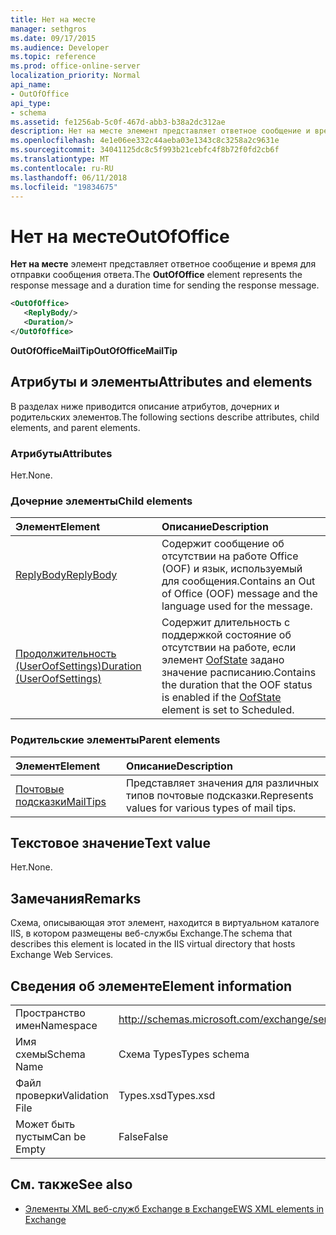 ```yaml
---
title: Нет на месте
manager: sethgros
ms.date: 09/17/2015
ms.audience: Developer
ms.topic: reference
ms.prod: office-online-server
localization_priority: Normal
api_name:
- OutOfOffice
api_type:
- schema
ms.assetid: fe1256ab-5c0f-467d-abb3-b38a2dc312ae
description: Нет на месте элемент представляет ответное сообщение и время для отправки сообщения ответа.
ms.openlocfilehash: 4e1e06ee332c44aeba03e1343c8c3258a2c9631e
ms.sourcegitcommit: 34041125dc8c5f993b21cebfc4f8b72f0fd2cb6f
ms.translationtype: MT
ms.contentlocale: ru-RU
ms.lasthandoff: 06/11/2018
ms.locfileid: "19834675"
---
```

# <a name="outofoffice"></a><span data-ttu-id="baa61-103">Нет на месте</span><span class="sxs-lookup"><span data-stu-id="baa61-103">OutOfOffice</span></span>

<span data-ttu-id="baa61-104">**Нет на месте** элемент представляет ответное сообщение и время для отправки сообщения ответа.</span><span class="sxs-lookup"><span data-stu-id="baa61-104">The **OutOfOffice** element represents the response message and a duration time for sending the response message.</span></span> 
  
```XML
<OutOfOffice>
   <ReplyBody/>
   <Duration/>
</OutOfOffice>
```

 <span data-ttu-id="baa61-105">**OutOfOfficeMailTip**</span><span class="sxs-lookup"><span data-stu-id="baa61-105">**OutOfOfficeMailTip**</span></span>
## <a name="attributes-and-elements"></a><span data-ttu-id="baa61-106">Атрибуты и элементы</span><span class="sxs-lookup"><span data-stu-id="baa61-106">Attributes and elements</span></span>

<span data-ttu-id="baa61-107">В разделах ниже приводится описание атрибутов, дочерних и родительских элементов.</span><span class="sxs-lookup"><span data-stu-id="baa61-107">The following sections describe attributes, child elements, and parent elements.</span></span>
  
### <a name="attributes"></a><span data-ttu-id="baa61-108">Атрибуты</span><span class="sxs-lookup"><span data-stu-id="baa61-108">Attributes</span></span>

<span data-ttu-id="baa61-109">Нет.</span><span class="sxs-lookup"><span data-stu-id="baa61-109">None.</span></span>
  
### <a name="child-elements"></a><span data-ttu-id="baa61-110">Дочерние элементы</span><span class="sxs-lookup"><span data-stu-id="baa61-110">Child elements</span></span>

|<span data-ttu-id="baa61-111">**Элемент**</span><span class="sxs-lookup"><span data-stu-id="baa61-111">**Element**</span></span>|<span data-ttu-id="baa61-112">**Описание**</span><span class="sxs-lookup"><span data-stu-id="baa61-112">**Description**</span></span>|
|:-----|:-----|
|[<span data-ttu-id="baa61-113">ReplyBody</span><span class="sxs-lookup"><span data-stu-id="baa61-113">ReplyBody</span></span>](replybody.md) <br/> |<span data-ttu-id="baa61-114">Содержит сообщение об отсутствии на работе Office (OOF) и язык, используемый для сообщения.</span><span class="sxs-lookup"><span data-stu-id="baa61-114">Contains an Out of Office (OOF) message and the language used for the message.</span></span>  <br/> |
|[<span data-ttu-id="baa61-115">Продолжительность (UserOofSettings)</span><span class="sxs-lookup"><span data-stu-id="baa61-115">Duration (UserOofSettings)</span></span>](duration-useroofsettings.md) <br/> |<span data-ttu-id="baa61-116">Содержит длительность с поддержкой состояние об отсутствии на работе, если элемент [OofState](oofstate.md) задано значение расписанию.</span><span class="sxs-lookup"><span data-stu-id="baa61-116">Contains the duration that the OOF status is enabled if the [OofState](oofstate.md) element is set to Scheduled.</span></span>  <br/> |
   
### <a name="parent-elements"></a><span data-ttu-id="baa61-117">Родительские элементы</span><span class="sxs-lookup"><span data-stu-id="baa61-117">Parent elements</span></span>

|<span data-ttu-id="baa61-118">**Элемент**</span><span class="sxs-lookup"><span data-stu-id="baa61-118">**Element**</span></span>|<span data-ttu-id="baa61-119">**Описание**</span><span class="sxs-lookup"><span data-stu-id="baa61-119">**Description**</span></span>|
|:-----|:-----|
|[<span data-ttu-id="baa61-120">Почтовые подсказки</span><span class="sxs-lookup"><span data-stu-id="baa61-120">MailTips</span></span>](mailtips.md) <br/> |<span data-ttu-id="baa61-121">Представляет значения для различных типов почтовые подсказки.</span><span class="sxs-lookup"><span data-stu-id="baa61-121">Represents values for various types of mail tips.</span></span>  <br/> |
   
## <a name="text-value"></a><span data-ttu-id="baa61-122">Текстовое значение</span><span class="sxs-lookup"><span data-stu-id="baa61-122">Text value</span></span>

<span data-ttu-id="baa61-123">Нет.</span><span class="sxs-lookup"><span data-stu-id="baa61-123">None.</span></span>
  
## <a name="remarks"></a><span data-ttu-id="baa61-124">Замечания</span><span class="sxs-lookup"><span data-stu-id="baa61-124">Remarks</span></span>

<span data-ttu-id="baa61-125">Схема, описывающая этот элемент, находится в виртуальном каталоге IIS, в котором размещены веб-службы Exchange.</span><span class="sxs-lookup"><span data-stu-id="baa61-125">The schema that describes this element is located in the IIS virtual directory that hosts Exchange Web Services.</span></span>
  
## <a name="element-information"></a><span data-ttu-id="baa61-126">Сведения об элементе</span><span class="sxs-lookup"><span data-stu-id="baa61-126">Element information</span></span>

|||
|:-----|:-----|
|<span data-ttu-id="baa61-127">Пространство имен</span><span class="sxs-lookup"><span data-stu-id="baa61-127">Namespace</span></span>  <br/> |http://schemas.microsoft.com/exchange/services/2006/types  <br/> |
|<span data-ttu-id="baa61-128">Имя схемы</span><span class="sxs-lookup"><span data-stu-id="baa61-128">Schema Name</span></span>  <br/> |<span data-ttu-id="baa61-129">Схема Types</span><span class="sxs-lookup"><span data-stu-id="baa61-129">Types schema</span></span>  <br/> |
|<span data-ttu-id="baa61-130">Файл проверки</span><span class="sxs-lookup"><span data-stu-id="baa61-130">Validation File</span></span>  <br/> |<span data-ttu-id="baa61-131">Types.xsd</span><span class="sxs-lookup"><span data-stu-id="baa61-131">Types.xsd</span></span>  <br/> |
|<span data-ttu-id="baa61-132">Может быть пустым</span><span class="sxs-lookup"><span data-stu-id="baa61-132">Can be Empty</span></span>  <br/> |<span data-ttu-id="baa61-133">False</span><span class="sxs-lookup"><span data-stu-id="baa61-133">False</span></span>  <br/> |
   
## <a name="see-also"></a><span data-ttu-id="baa61-134">См. также</span><span class="sxs-lookup"><span data-stu-id="baa61-134">See also</span></span>



- [<span data-ttu-id="baa61-135">Элементы XML веб-служб Exchange в Exchange</span><span class="sxs-lookup"><span data-stu-id="baa61-135">EWS XML elements in Exchange</span></span>](ews-xml-elements-in-exchange.md)

